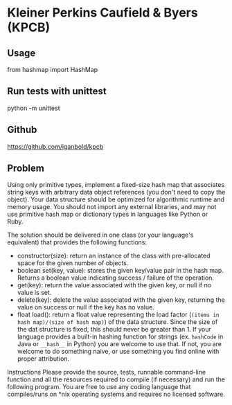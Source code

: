 # Kleiner Perkins Caufield & Byers (KPCB)

## Usage
from hashmap import HashMap


## Run tests with unittest
python -m unittest

## Github 
https://github.com/iganbold/kpcb

## Problem
Using only primitive types, implement a fixed-size hash map that associates string keys with arbitrary data object references (you don't need to copy the object). Your data structure should be optimized for algorithmic runtime and memory usage. You should not import any external libraries, and may not use primitive hash map or dictionary types in languages like Python or Ruby.

The solution should be delivered in one class (or your language's equivalent) that provides the following functions:

* constructor(size): return an instance of the class with pre-allocated space for the given number of objects.
* boolean set(key, value): stores the given key/value pair in the hash map. Returns a boolean value indicating success / failure of the operation.
* get(key): return the value associated with the given key, or null if no value is set.
* delete(key): delete the value associated with the given key, returning the value on success or null if the key has no value.
* float load(): return a float value representing the load factor (`(items in hash map)/(size of hash map)`) of the data structure. Since the size of the dat structure is fixed, this should never be greater than 1.
If your language provides a built-in hashing function for strings (ex. `hashCode` in Java or `__hash__` in Python) you are welcome to use that. If not, you are welcome to do something naive, or use something you find online with proper attribution.

Instructions
Please provide the source, tests, runnable command-line function and all the resources required to compile (if necessary) and run the following program. You are free to use any coding language that compiles/runs on *nix operating systems and requires no licensed software.
